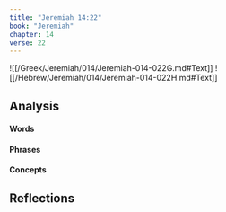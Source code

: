 ```yaml
---
title: "Jeremiah 14:22"
book: "Jeremiah"
chapter: 14
verse: 22
---
```

![[/Greek/Jeremiah/014/Jeremiah-014-022G.md#Text]]
![[/Hebrew/Jeremiah/014/Jeremiah-014-022H.md#Text]]

## Analysis

#### Words

#### Phrases

#### Concepts

## Reflections
